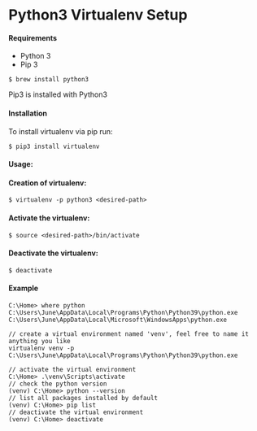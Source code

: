 # Python3 Virtualenv Setup

#### Requirements
* Python 3
* Pip 3
```
$ brew install python3
```
Pip3 is installed with Python3


#### Installation
To install virtualenv via pip run:
```
$ pip3 install virtualenv
```
#### Usage:
#### Creation of virtualenv:
```
$ virtualenv -p python3 <desired-path>
```

#### Activate the virtualenv:
```
$ source <desired-path>/bin/activate
```

#### Deactivate the virtualenv:
```
$ deactivate
```

#### Example
```
C:\Home> where python
C:\Users\June\AppData\Local\Programs\Python\Python39\python.exe
C:\Users\June\AppData\Local\Microsoft\WindowsApps\python.exe

// create a virtual environment named 'venv', feel free to name it anything you like
virtualenv venv -p C:\Users\June\AppData\Local\Programs\Python\Python39\python.exe

// activate the virtual environment
C:\Home> .\venv\Scripts\activate
// check the python version
(venv) C:\Home> python --version
// list all packages installed by default
(venv) C:\Home> pip list
// deactivate the virtual environment
(venv) C:\Home> deactivate
```
